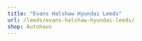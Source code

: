 ```yaml
---
title: "Evans Halshaw Hyundai Leeds"
url: /leeds/evans-halshaw-hyundai-leeds/
shop: Autohaus
---
```

